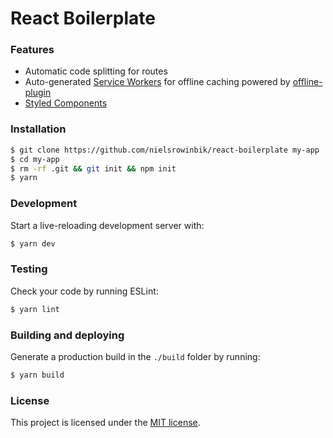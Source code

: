 # React Boilerplate

### Features

- Automatic code splitting for routes
- Auto-generated [Service Workers](https://developers.google.com/web/fundamentals/getting-started/primers/service-workers) for offline caching powered by [offline-plugin](https://github.com/nekr/offline-plugin)
- [Styled Components](https://github.com/styled-components/styled-components)

### Installation

```sh
$ git clone https://github.com/nielsrowinbik/react-boilerplate my-app
$ cd my-app
$ rm -rf .git && git init && npm init
$ yarn
```

### Development

Start a live-reloading development server with:

```sh
$ yarn dev
```

### Testing

Check your code by running ESLint:

```sh
$ yarn lint
```

### Building and deploying

Generate a production build in the `./build` folder by running:

```sh
$ yarn build
```

### License

This project is licensed under the [MIT license](LICENSE).
